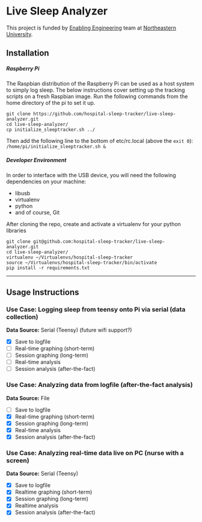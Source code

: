 # Live Sleep Analyzer
This project is funded by [Enabling Engineering](http://nuweb9.neu.edu/enable/) team at [Northeastern University](http://neu.edu).

## Installation
##### Raspberry Pi
The Raspbian distribution of the Raspberry Pi can be used as a host system to simply log sleep. The below instructions cover setting up the tracking scripts on a fresh Raspbian image. Run the following commands from the home directory of the pi to set it up.
```
git clone https://github.com/hospital-sleep-tracker/live-sleep-analyzer.git
cd live-sleep-analyzer/
cp initialize_sleeptracker.sh ../
```
Then add the following line to the bottom of etc/rc.local (above the `exit 0`):
`/home/pi/initialize_sleeptracker.sh &`

##### Developer Environment
In order to interface with the USB device, you will need the following dependencies on your machine:
- libusb
- virtualenv
- python
- and of course, Git

After cloning the repo, create and activate a virtualenv for your python libraries
```
git clone git@github.com:hospital-sleep-tracker/live-sleep-analyzer.git
cd live-sleep-analyzer/
virtualenv ~/Virtualenvs/hospital-sleep-tracker
source ~/Virtualenvs/hospital-sleep-tracker/bin/activate
pip install -r requirements.txt
```
---
## Usage Instructions
### Use Case: Logging sleep from teensy onto Pi via serial (data collection)
**Data Source:** Serial (Teensy) (future wifi support?)
- [x] Save to logfile
- [ ] Real-time graphing (short-term)
- [ ] Session graphing (long-term)
- [ ] Real-time analysis
- [ ] Session analysis (after-the-fact)

### Use Case: Analyzing data from logfile (after-the-fact analysis)
**Data Source:** File
- [ ] Save to logfile
- [x] Real-time graphing (short-term)
- [x] Session graphing (long-term)
- [x] Real-time analysis
- [x] Session analysis (after-the-fact)

### Use Case: Analyzing real-time data live on PC (nurse with a screen)
**Data Source:** Serial (Teensy)
- [x] Save to logfile
- [x] Realtime graphing (short-term)
- [x] Session graphing (long-term)
- [x] Realtime analysis
- [x] Session analysis (after-the-fact)